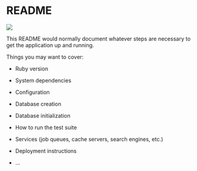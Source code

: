 # README

<a href="https://codeclimate.com/repos/585546df7ff45f00530022c4/feed"><img src="https://codeclimate.com/repos/585546df7ff45f00530022c4/badges/b135424ec8798c2cc350/gpa.svg" /></a>

This README would normally document whatever steps are necessary to get the
application up and running.

Things you may want to cover:

* Ruby version

* System dependencies

* Configuration

* Database creation

* Database initialization

* How to run the test suite

* Services (job queues, cache servers, search engines, etc.)

* Deployment instructions

* ...
